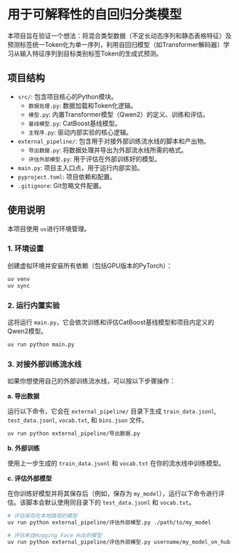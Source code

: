# 用于可解释性的自回归分类模型

本项目旨在验证一个想法：将混合类型数据（不定长动态序列和静态表格特征）及预测标签统一Token化为单一序列，利用自回归模型（如Transformer解码器）学习从输入特征序列到目标类别标签Token的生成式预测。

## 项目结构
- `src/`: 包含项目核心的Python模块。
    - `数据处理.py`: 数据加载和Token化逻辑。
    - `模型.py`: 内置Transformer模型（Qwen2）的定义、训练和评估。
    - `基线模型.py`: CatBoost基线模型。
    - `主程序.py`: 驱动内部实验的核心逻辑。
- `external_pipeline/`: 包含用于对接外部训练流水线的脚本和产出物。
    - `导出数据.py`: 将数据处理并导出为外部流水线所需的格式。
    - `评估外部模型.py`: 用于评估在外部训练好的模型。
- `main.py`: 项目主入口点，用于运行内部实验。
- `pyproject.toml`: 项目依赖和配置。
- `.gitignore`: Git忽略文件配置。

## 使用说明

本项目使用 `uv`进行环境管理。

### 1. 环境设置

创建虚拟环境并安装所有依赖（包括GPU版本的PyTorch）：
```bash
uv venv
uv sync
```

### 2. 运行内置实验

这将运行 `main.py`，它会依次训练和评估CatBoost基线模型和项目内定义的Qwen2模型。
```bash
uv run python main.py
```

### 3. 对接外部训练流水线

如果你想使用自己的外部训练流水线，可以按以下步骤操作：

**a. 导出数据**

运行以下命令，它会在 `external_pipeline/` 目录下生成 `train_data.jsonl`, `test_data.jsonl`, `vocab.txt`, 和 `bins.json` 文件。
```bash
uv run python external_pipeline/导出数据.py
```

**b. 外部训练**

使用上一步生成的 `train_data.jsonl` 和 `vocab.txt` 在你的流水线中训练模型。

**c. 评估外部模型**

在你训练好模型并将其保存后（例如，保存为 `my_model`），运行以下命令进行评估。该脚本会默认使用同目录下的 `test_data.jsonl` 和 `vocab.txt`。
```bash
# 评估保存在本地路径的模型
uv run python external_pipeline/评估外部模型.py ./path/to/my_model

# 评估来自Hugging Face Hub的模型
uv run python external_pipeline/评估外部模型.py username/my_model_on_hub
```
